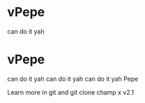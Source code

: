 # vPepe

can do it yah
# vPepe

can do it yah can do it yah can do it yah 
Pepe 

Learn more in git and git clone 
champ x v2.1
